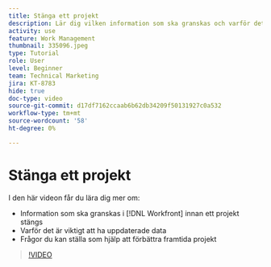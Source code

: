 ```yaml
---
title: Stänga ett projekt
description: Lär dig vilken information som ska granskas och varför det är viktigt att ha uppdaterat data i ett projekt innan du stänger det i  [!DNL  Workfront].
activity: use
feature: Work Management
thumbnail: 335096.jpeg
type: Tutorial
role: User
level: Beginner
team: Technical Marketing
jira: KT-8783
hide: true
doc-type: video
source-git-commit: d17df7162ccaab6b62db34209f50131927c0a532
workflow-type: tm+mt
source-wordcount: '58'
ht-degree: 0%

---
```


# Stänga ett projekt

I den här videon får du lära dig mer om:

* Information som ska granskas i [!DNL Workfront] innan ett projekt stängs
* Varför det är viktigt att ha uppdaterade data
* Frågor du kan ställa som hjälp att förbättra framtida projekt

>[!VIDEO](https://video.tv.adobe.com/v/335096/?quality=12&learn=on&enablevpops)

<!---
This video is confusing. We have heard multiple complaints that it doesn't show how to actually change the project to Complete. "Change the project status to complete" covers the same material in more depth and clarity, so we've removed this tutorial from the TOC and redirected it's URL to point to "Change the project status to complete".
--->
